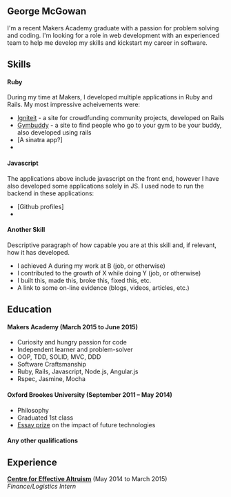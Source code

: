 ## George McGowan

I'm a recent Makers Academy graduate with a passion for problem solving and coding. I'm looking for a role in web development with an experienced team to help me develop my skills and kickstart my career in software.

## Skills

#### Ruby

During my time at Makers, I developed multiple applications in Ruby and Rails. My most impressive acheivements were:

  - [Igniteit](https://github.com/IgniteIt/ignite_it) - a site for crowdfunding community projects, developed on Rails
  - [Gymbuddy](https://github.com/sanjsanj/gymbuddy) - a site to find people who go to your gym to be your buddy, also developed using rails
  - [A sinatra app?]
  - 
  
#### Javascript

The applications above include javascript on the front end, however I have also developed some applications solely in JS. I used node to run the backend in these applications:
  - [Github profiles]
  - 

#### Another Skill

Descriptive paragraph of how capable you are at this skill and, if relevant, how it has developed.

- I achieved A during my work at B (job, or otherwise)
- I contributed to the growth of X while doing Y (job, or otherwise)
- I built this, made this, broke this, fixed this, etc.
- A link to some on-line evidence (blogs, videos, articles, etc.)

## Education

#### Makers Academy (March 2015 to June 2015)

- Curiosity and hungry passion for code
- Independent learner and problem-solver
- OOP, TDD, SOLID, MVC, DDD
- Software Craftsmanship
- Ruby, Rails, Javascript, Node.js, Angular.js
- Rspec, Jasmine, Mocha

#### Oxford Brookes University (September 2011 – May 2014)

- Philosophy
- Graduated 1st class
- [Essay prize](http://www.futuretech.ox.ac.uk/thesis-competition) on the impact of future technologies

#### Any other qualifications

## Experience

**[Centre for Effective Altruism](https://centreforeffectivealtruism.org/)** (May 2014 to March 2015)    
*Finance/Logistics Intern*  
